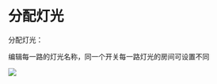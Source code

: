 # 分配灯光

分配灯光：

编辑每一路的灯光名称，同一个开关每一路灯光的房间可设置不同

![](http://open.cspugoing.com/img/help/chooseLight-1.gif)